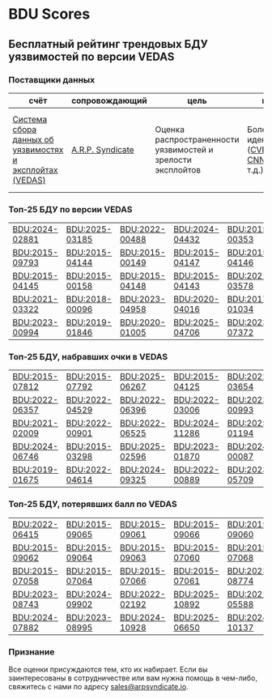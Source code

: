 
# BDU Scores
## Бесплатный рейтинг трендовых БДУ уязвимостей по версии VEDAS

### Поставщики данных
| счёт | cопровождающий | цель | покрытие | определение | частота |
| ----- | ---------- | ------- | -------- | ----------- | --------- |
| [Система сбора данных об уязвимостях и эксплойтах (VEDAS)](https://vedas.arpsyndicate.io) | [A.R.P. Syndicate](https://www.arpsyndicate.io) | Оценка распространенности уязвимостей и зрелости эксплойтов | Более 150 идентификаторов ([CVE](https://github.com/ARPSyndicate/cve-scores), [EUVD](https://github.com/ARPSyndicate/euvd-scores), [CNNVD](https://github.com/ARPSyndicate/cnnvd-scores), [BDU](https://github.com/ARPSyndicate/bdu-scores) и т.д.) | Аналитические данные с открытым исходным кодом (OSINT), полученные от [Exploit Observer](https://www.exploit.observer) | 12-16 часов |



<h3>Топ-25 БДУ по версии VEDAS</h3>

<table>
  <tr>
    <td><a href='https://vedas.arpsyndicate.io/?vuln=BDU:2024-02881'>BDU:2024-02881</a></td>
    <td><a href='https://vedas.arpsyndicate.io/?vuln=BDU:2025-03185'>BDU:2025-03185</a></td>
    <td><a href='https://vedas.arpsyndicate.io/?vuln=BDU:2022-00488'>BDU:2022-00488</a></td>
    <td><a href='https://vedas.arpsyndicate.io/?vuln=BDU:2024-04432'>BDU:2024-04432</a></td>
    <td><a href='https://vedas.arpsyndicate.io/?vuln=BDU:2015-00353'>BDU:2015-00353</a></td>
  </tr>
  <tr>
    <td><a href='https://vedas.arpsyndicate.io/?vuln=BDU:2015-09793'>BDU:2015-09793</a></td>
    <td><a href='https://vedas.arpsyndicate.io/?vuln=BDU:2015-04144'>BDU:2015-04144</a></td>
    <td><a href='https://vedas.arpsyndicate.io/?vuln=BDU:2015-00149'>BDU:2015-00149</a></td>
    <td><a href='https://vedas.arpsyndicate.io/?vuln=BDU:2015-04147'>BDU:2015-04147</a></td>
    <td><a href='https://vedas.arpsyndicate.io/?vuln=BDU:2015-04146'>BDU:2015-04146</a></td>
  </tr>
  <tr>
    <td><a href='https://vedas.arpsyndicate.io/?vuln=BDU:2015-04145'>BDU:2015-04145</a></td>
    <td><a href='https://vedas.arpsyndicate.io/?vuln=BDU:2015-00158'>BDU:2015-00158</a></td>
    <td><a href='https://vedas.arpsyndicate.io/?vuln=BDU:2015-04148'>BDU:2015-04148</a></td>
    <td><a href='https://vedas.arpsyndicate.io/?vuln=BDU:2015-04143'>BDU:2015-04143</a></td>
    <td><a href='https://vedas.arpsyndicate.io/?vuln=BDU:2021-03578'>BDU:2021-03578</a></td>
  </tr>
  <tr>
    <td><a href='https://vedas.arpsyndicate.io/?vuln=BDU:2021-03322'>BDU:2021-03322</a></td>
    <td><a href='https://vedas.arpsyndicate.io/?vuln=BDU:2018-00096'>BDU:2018-00096</a></td>
    <td><a href='https://vedas.arpsyndicate.io/?vuln=BDU:2023-04958'>BDU:2023-04958</a></td>
    <td><a href='https://vedas.arpsyndicate.io/?vuln=BDU:2020-04016'>BDU:2020-04016</a></td>
    <td><a href='https://vedas.arpsyndicate.io/?vuln=BDU:2017-01034'>BDU:2017-01034</a></td>
  </tr>
  <tr>
    <td><a href='https://vedas.arpsyndicate.io/?vuln=BDU:2023-00994'>BDU:2023-00994</a></td>
    <td><a href='https://vedas.arpsyndicate.io/?vuln=BDU:2019-01846'>BDU:2019-01846</a></td>
    <td><a href='https://vedas.arpsyndicate.io/?vuln=BDU:2020-01005'>BDU:2020-01005</a></td>
    <td><a href='https://vedas.arpsyndicate.io/?vuln=BDU:2025-04706'>BDU:2025-04706</a></td>
    <td><a href='https://vedas.arpsyndicate.io/?vuln=BDU:2023-07372'>BDU:2023-07372</a></td>
  </tr>
</table>


<h3>Топ-25 БДУ, набравших очки в VEDAS</h3>

<table>
  <tr>
    <td><a href='https://vedas.arpsyndicate.io/?vuln=BDU:2015-07812'>BDU:2015-07812</a></td>
    <td><a href='https://vedas.arpsyndicate.io/?vuln=BDU:2015-07792'>BDU:2015-07792</a></td>
    <td><a href='https://vedas.arpsyndicate.io/?vuln=BDU:2025-06267'>BDU:2025-06267</a></td>
    <td><a href='https://vedas.arpsyndicate.io/?vuln=BDU:2015-04125'>BDU:2015-04125</a></td>
    <td><a href='https://vedas.arpsyndicate.io/?vuln=BDU:2022-03654'>BDU:2022-03654</a></td>
  </tr>
  <tr>
    <td><a href='https://vedas.arpsyndicate.io/?vuln=BDU:2022-06357'>BDU:2022-06357</a></td>
    <td><a href='https://vedas.arpsyndicate.io/?vuln=BDU:2022-04529'>BDU:2022-04529</a></td>
    <td><a href='https://vedas.arpsyndicate.io/?vuln=BDU:2022-06396'>BDU:2022-06396</a></td>
    <td><a href='https://vedas.arpsyndicate.io/?vuln=BDU:2022-03006'>BDU:2022-03006</a></td>
    <td><a href='https://vedas.arpsyndicate.io/?vuln=BDU:2023-00993'>BDU:2023-00993</a></td>
  </tr>
  <tr>
    <td><a href='https://vedas.arpsyndicate.io/?vuln=BDU:2021-02009'>BDU:2021-02009</a></td>
    <td><a href='https://vedas.arpsyndicate.io/?vuln=BDU:2022-00901'>BDU:2022-00901</a></td>
    <td><a href='https://vedas.arpsyndicate.io/?vuln=BDU:2022-06525'>BDU:2022-06525</a></td>
    <td><a href='https://vedas.arpsyndicate.io/?vuln=BDU:2024-11286'>BDU:2024-11286</a></td>
    <td><a href='https://vedas.arpsyndicate.io/?vuln=BDU:2025-01194'>BDU:2025-01194</a></td>
  </tr>
  <tr>
    <td><a href='https://vedas.arpsyndicate.io/?vuln=BDU:2024-06746'>BDU:2024-06746</a></td>
    <td><a href='https://vedas.arpsyndicate.io/?vuln=BDU:2015-03298'>BDU:2015-03298</a></td>
    <td><a href='https://vedas.arpsyndicate.io/?vuln=BDU:2025-02596'>BDU:2025-02596</a></td>
    <td><a href='https://vedas.arpsyndicate.io/?vuln=BDU:2023-01870'>BDU:2023-01870</a></td>
    <td><a href='https://vedas.arpsyndicate.io/?vuln=BDU:2024-00087'>BDU:2024-00087</a></td>
  </tr>
  <tr>
    <td><a href='https://vedas.arpsyndicate.io/?vuln=BDU:2019-01675'>BDU:2019-01675</a></td>
    <td><a href='https://vedas.arpsyndicate.io/?vuln=BDU:2022-04614'>BDU:2022-04614</a></td>
    <td><a href='https://vedas.arpsyndicate.io/?vuln=BDU:2024-09325'>BDU:2024-09325</a></td>
    <td><a href='https://vedas.arpsyndicate.io/?vuln=BDU:2022-00889'>BDU:2022-00889</a></td>
    <td><a href='https://vedas.arpsyndicate.io/?vuln=BDU:2023-05709'>BDU:2023-05709</a></td>
  </tr>
</table>


<h3>Топ-25 БДУ, потерявших балл по VEDAS</h3>

<table>
  <tr>
    <td><a href='https://vedas.arpsyndicate.io/?vuln=BDU:2022-06415'>BDU:2022-06415</a></td>
    <td><a href='https://vedas.arpsyndicate.io/?vuln=BDU:2015-09065'>BDU:2015-09065</a></td>
    <td><a href='https://vedas.arpsyndicate.io/?vuln=BDU:2015-09061'>BDU:2015-09061</a></td>
    <td><a href='https://vedas.arpsyndicate.io/?vuln=BDU:2015-09066'>BDU:2015-09066</a></td>
    <td><a href='https://vedas.arpsyndicate.io/?vuln=BDU:2015-09060'>BDU:2015-09060</a></td>
  </tr>
  <tr>
    <td><a href='https://vedas.arpsyndicate.io/?vuln=BDU:2015-09062'>BDU:2015-09062</a></td>
    <td><a href='https://vedas.arpsyndicate.io/?vuln=BDU:2015-09064'>BDU:2015-09064</a></td>
    <td><a href='https://vedas.arpsyndicate.io/?vuln=BDU:2015-09063'>BDU:2015-09063</a></td>
    <td><a href='https://vedas.arpsyndicate.io/?vuln=BDU:2015-07060'>BDU:2015-07060</a></td>
    <td><a href='https://vedas.arpsyndicate.io/?vuln=BDU:2015-07068'>BDU:2015-07068</a></td>
  </tr>
  <tr>
    <td><a href='https://vedas.arpsyndicate.io/?vuln=BDU:2015-07058'>BDU:2015-07058</a></td>
    <td><a href='https://vedas.arpsyndicate.io/?vuln=BDU:2015-07064'>BDU:2015-07064</a></td>
    <td><a href='https://vedas.arpsyndicate.io/?vuln=BDU:2015-07066'>BDU:2015-07066</a></td>
    <td><a href='https://vedas.arpsyndicate.io/?vuln=BDU:2015-07061'>BDU:2015-07061</a></td>
    <td><a href='https://vedas.arpsyndicate.io/?vuln=BDU:2023-08774'>BDU:2023-08774</a></td>
  </tr>
  <tr>
    <td><a href='https://vedas.arpsyndicate.io/?vuln=BDU:2023-08743'>BDU:2023-08743</a></td>
    <td><a href='https://vedas.arpsyndicate.io/?vuln=BDU:2024-09902'>BDU:2024-09902</a></td>
    <td><a href='https://vedas.arpsyndicate.io/?vuln=BDU:2022-02192'>BDU:2022-02192</a></td>
    <td><a href='https://vedas.arpsyndicate.io/?vuln=BDU:2025-10892'>BDU:2025-10892</a></td>
    <td><a href='https://vedas.arpsyndicate.io/?vuln=BDU:2021-05588'>BDU:2021-05588</a></td>
  </tr>
  <tr>
    <td><a href='https://vedas.arpsyndicate.io/?vuln=BDU:2024-07882'>BDU:2024-07882</a></td>
    <td><a href='https://vedas.arpsyndicate.io/?vuln=BDU:2023-08995'>BDU:2023-08995</a></td>
    <td><a href='https://vedas.arpsyndicate.io/?vuln=BDU:2024-10928'>BDU:2024-10928</a></td>
    <td><a href='https://vedas.arpsyndicate.io/?vuln=BDU:2025-06650'>BDU:2025-06650</a></td>
    <td><a href='https://vedas.arpsyndicate.io/?vuln=BDU:2024-10137'>BDU:2024-10137</a></td>
  </tr>
</table>


### Признание
Все оценки присуждаются тем, кто их набирает.
Если вы заинтересованы в сотрудничестве или вам нужна помощь в чем-либо, свяжитесь с нами по адресу [sales@arpsyndicate.io](mailto:sales@arpsyndicate.io).

